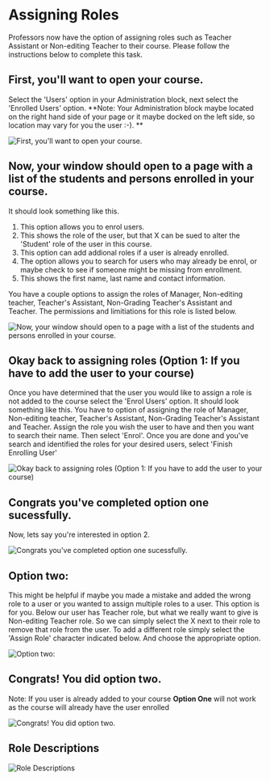 # Assigning Roles

Professors now have the option of assigning roles such as Teacher Assistant or Non-editing Teacher to their course. Please follow the instructions below to complete this task. 

## First, you'll want to open your course. 

Select the 'Users' option in your Administration block, next select the 'Enrolled Users' option. **Note: Your Administration block maybe located on the right hand side of your page or it maybe docked on the left side, so location may vary for you the user :-). **

![First, you&apos;ll want to open your course. ][1]

[1]: images/assigning-roles/first--you-ll-want-to-open-your-course-.png

## Now, your window should open to a page with a list of the students and persons enrolled in your course. 

It should look something like this. 

1. This option allows you to enrol users.
1. This shows the role of the user, but that X can be sued to alter the 'Student' role of the user in this course. 
1. This option can add addional roles if a user is already enrolled. 
1. The option allows you to search for users who may already be enrol, or maybe check to see if someone might be missing from enrollment. 
1. This shows the first name, last name and contact information. 

You have a couple options to assign the roles of Manager, Non-editing teacher, Teacher's Assistant, Non-Grading Teacher's Assistant and Teacher. The permissions and limitiations for this role is listed below. 

![Now, your window should open to a page with a list of the students and persons enrolled in your course. ][2]

[2]: images/assigning-roles/now--your-window-should-open-to-a-page-with-a-list-of-the-students-and-persons-enrolled-in-your-cour.png

## Okay back to assigning roles (Option 1: If you have to add the user to your course) 

Once you have determined that the user you would like to assign a role is not added to the course select the 'Enrol Users' option. It should look something like this. You have to option of assigning the role of Manager,  Non-editing teacher, Teacher's Assistant, Non-Grading Teacher's Assistant and Teacher. Assign the role you wish the user to have and then you want to search their name. Then select 'Enrol'. Once you are done and you've search and identified the roles for your desired users, select 'Finish Enrolling User' 

![Okay back to assigning roles (Option 1: If you have to add the user to your course) ][3]

[3]: images/assigning-roles/okay-back-to-assigning-roles--option-1--if-you-have-to-add-the-user-to-your-course--.png

## Congrats you've completed option one sucessfully. 

Now, lets say you're interested in option 2. 

![Congrats you&apos;ve completed option one sucessfully. ][4]

[4]: images/assigning-roles/congrats-you-ve-completed-option-one-sucessfully-.png

## Option two:

This might be helpful if maybe you made a mistake and added the wrong role to a user or you wanted to assign multiple roles to a user. This option is for you. Below our user has Teacher role, but what we really want to give is Non-editing Teacher role. So we can simply select the X next to their role to remove that role from the user. To add a different role simply select the 'Assign Role' character indicated below. And choose the appropriate option. 

![Option two:][5]

[5]: images/assigning-roles/option-two-.png

## Congrats! You did option two. 

Note: If you user is already added to your course **Option One** will not work as the course will already have the user enrolled

![Congrats! You did option two. ][6]

[6]: images/assigning-roles/congrats--you-did-option-two-.png

## Role Descriptions

![Role Descriptions][7]

[7]: images/assigning-roles/role-descriptions.png